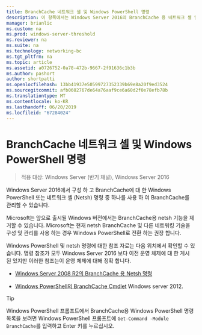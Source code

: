 ```yaml
---
title: BranchCache 네트워크 셸 및 Windows PowerShell 명령
description: 이 항목에서는 Windows Server 2016의 BranchCache 용 네트워크 셸 및 Windows PowerShell 명령 참조 리소스에 대 한 링크를 제공
manager: brianlic
ms.custom: na
ms.prod: windows-server-threshold
ms.reviewer: na
ms.suite: na
ms.technology: networking-bc
ms.tgt_pltfrm: na
ms.topic: article
ms.assetid: a0726752-0a78-472b-9667-2f91636c1b3b
ms.author: pashort
author: shortpatti
ms.openlocfilehash: 13bb41937e50599727352339b69e8a20f9ed3524
ms.sourcegitcommit: afb0602767de64a76aaf9ce6a60d2f0e78efb78b
ms.translationtype: MT
ms.contentlocale: ko-KR
ms.lasthandoff: 06/20/2019
ms.locfileid: "67284024"
---
```

# <a name="branchcache-network-shell-and-windows-powershell-commands"></a>BranchCache 네트워크 셸 및 Windows PowerShell 명령

>적용 대상: Windows Server (반기 채널), Windows Server 2016

Windows Server 2016에서 구성 하 고 BranchCache에 대 한 Windows PowerShell 또는 네트워크 셸 (Netsh) 명령 중 하나를 사용 하 여 BranchCache를 관리할 수 있습니다.  
  
Microsoft는 앞으로 출시될 Windows 버전에서는 BranchCache용 netsh 기능을 제거할 수 있습니다. Microsoft는 현재 netsh BranchCache 및 다른 네트워킹 기술을 구성 및 관리를 사용 하는 경우 Windows PowerShell로 전환 하는 권장 합니다.  
  
Windows PowerShell 및 netsh 명령에 대한 참조 자료는 다음 위치에서 확인할 수 있습니다. 명령 참조가 모두 Windows Server 2016 보다 이전 운영 체제에 대 한 게시 된 있지만 이러한 참조는이 운영 체제에 대해 정확 합니다.  
  
-   [Windows Server 2008 R2의 BranchCache 용 Netsh 명령](https://technet.microsoft.com/library/dd979561(v=ws.10))  
  
-   [Windows PowerShell의 BranchCache Cmdlet](https://technet.microsoft.com/library/hh848392.aspx) Windows server 2012.  
  
> [!TIP]  
> Windows PowerShell 프롬프트에서 BranchCache용 Windows PowerShell 명령 목록을 보려면 Windows PowerShell 프롬프트에 `Get-Command -Module BranchCache`를 입력하고 Enter 키를 누르십시오.  
  


